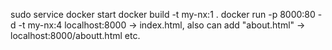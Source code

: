 sudo service docker start
docker build -t my-nx:1 .
docker run -p 8000:80 -d -t my-nx:4
localhost:8000 -> index.html, also can add "about.html" -> localhost:8000/aboutt.html etc.